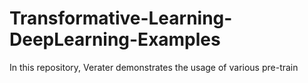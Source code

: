# Transformative-Learning-DeepLearning-Examples
In this repository, Verater demonstrates the usage of various pre-train